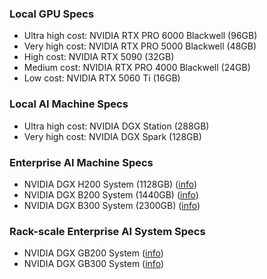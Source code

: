 ### Local GPU Specs
- Ultra high cost: NVIDIA RTX PRO 6000 Blackwell (96GB)
- Very high cost: NVIDIA RTX PRO 5000 Blackwell (48GB)
- High cost: NVIDIA RTX 5090 (32GB)
- Medium cost: NVIDIA RTX PRO 4000 Blackwell (24GB)
- Low cost: NVIDIA RTX 5060 Ti (16GB)

### Local AI Machine Specs
- Ultra high cost: NVIDIA DGX Station (288GB)
- Very high cost: NVIDIA DGX Spark (128GB)

### Enterprise AI Machine Specs
- NVIDIA DGX H200 System (1128GB) ([info](https://www.nvidia.com/en-us/data-center/dgx-h200/?ncid=no-ncid))
- NVIDIA DGX B200 System (1440GB) ([info](https://www.nvidia.com/en-us/data-center/dgx-b200/?ncid=no-ncid))
- NVIDIA DGX B300 System (2300GB) ([info](https://www.nvidia.com/en-us/data-center/dgx-b300/?ncid=no-ncid))

### Rack-scale Enterprise AI System Specs
- NVIDIA DGX GB200 System ([info](https://www.nvidia.com/en-us/data-center/dgx-gb200/?ncid=no-ncid))
- NVIDIA DGX GB300 System ([info](https://www.nvidia.com/en-us/data-center/dgx-gb300/?ncid=no-ncid))
